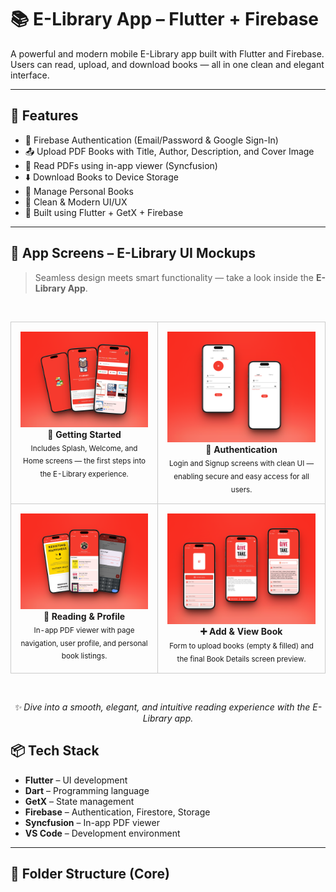 # 📚 E-Library App – Flutter + Firebase

A powerful and modern mobile E-Library app built with Flutter and Firebase.  
Users can read, upload, and download books — all in one clean and elegant interface.

---

## 🚀 Features

- 🔐 Firebase Authentication (Email/Password & Google Sign-In)
- 📤 Upload PDF Books with Title, Author, Description, and Cover Image
- 📖 Read PDFs using in-app viewer (Syncfusion)
- ⬇️ Download Books to Device Storage
- 🧠 Manage Personal Books
- 🎯 Clean & Modern UI/UX
- 🧱 Built using Flutter + GetX + Firebase

---
## 📱 App Screens – E-Library UI Mockups

> Seamless design meets smart functionality — take a look inside the **E-Library App**.

<br>

<table width="100%" align="center" cellspacing="10">
  <tr>
    <td align="center" valign="top" style="border: 1px solid #ccc; padding: 15px;">
      <img src="Assets/Screenshots/mockup1.png" width="100%" alt="Home Screen" />
     <b>🚀 Getting Started</b><br/>
     <sub>Includes Splash, Welcome, and Home screens — the first steps into the E-Library experience.</sub>
    </td>
    <td align="center" valign="top" style="border: 1px solid #ccc; padding: 15px;">
      <img src="Assets/Screenshots/mockup2.png" width="100%" alt="Book Details Screen" />
     <b>🔐 Authentication</b><br/>
      <sub>Login and Signup screens with clean UI — enabling secure and easy  access for all users.</sub>
    </td>
  </tr>
  <tr>
    <td align="center" valign="top" style="border: 1px solid #ccc; padding: 15px;">
      <img src="Assets/Screenshots/mockup3.png" width="100%" alt="PDF Reader" />
     <b>📄 Reading & Profile</b><br/>
      <sub>In-app PDF viewer with page navigation, user profile, and personal book listings.</sub>
    </td>
    <td align="center" valign="top" style="border: 1px solid #ccc; padding: 15px;">
      <img src="Assets/Screenshots/mockup4.png" width="100%" alt="Profile Screen" />
      <b>➕ Add & View Book</b><br/>
      <sub>Form to upload books (empty & filled) and the final Book Details screen preview.</sub>
    </td>
  </tr>
</table>

<br>
<p align="center">
  <i>✨ Dive into a smooth, elegant, and intuitive reading experience with the E-Library app.</i>
</p>

## 📦 Tech Stack

- **Flutter** – UI development
- **Dart** – Programming language
- **GetX** – State management
- **Firebase** – Authentication, Firestore, Storage
- **Syncfusion** – In-app PDF viewer
- **VS Code** – Development environment

---

## 📂 Folder Structure (Core)



<!-- # e_library

A new Flutter project.

## Getting Started

This project is a starting point for a Flutter application.

A few resources to get you started if this is your first Flutter project:

- [Lab: Write your first Flutter app](https://docs.flutter.dev/get-started/codelab)
- [Cookbook: Useful Flutter samples](https://docs.flutter.dev/cookbook)

For help getting started with Flutter development, view the
[online documentation](https://docs.flutter.dev/), which offers tutorials,
samples, guidance on mobile development, and a full API reference. -->
